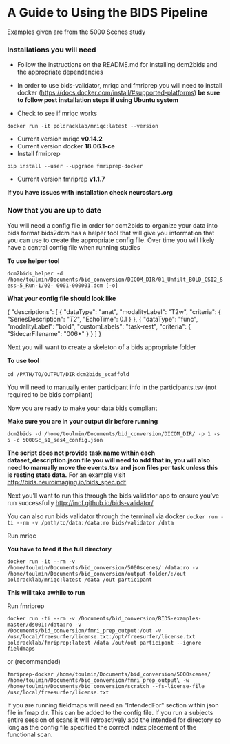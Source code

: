 # A Guide to Using the BIDS Pipeline
Examples given are from the 5000 Scenes study

### Installations you will need
* Follow the instructions on the README.md for installing dcm2bids and the appropriate dependencies
* In order to use bids-validator, mriqc and fmriprep you will need to install docker (https://docs.docker.com/install/#supported-platforms) **be sure to follow post installation steps if using Ubuntu system**


* Check to see if mriqc works

`docker run -it poldracklab/mriqc:latest --version`
* Current version mriqc **v0.14.2** 
* Current version docker **18.06.1-ce**
* Install fmriprep

`pip install --user --upgrade fmriprep-docker`
* Current version fmriprep **v1.1.7**

**If you have issues with installation check neurostars.org**


### Now that you are up to date

You will need a config file in order for dcm2bids to organize your data into bids format bids2dcm has a helper tool that will give you information that you can use to create the appropriate config file. Over time you will likely have a central config file when running studies

**To use helper tool**


`dcm2bids_helper -d /home/toulmin/Documents/bid_conversion/DICOM_DIR/01_Unfilt_BOLD_CSI2_Sess-5_Run-1/02-
0001-000001.dcm [-o]`

**What your config file should look like**


{
    "descriptions": [
        {
            "dataType": "anat",
            "modalityLabel": "T2w",
            "criteria": {
                "SeriesDescription": "*T2*",
                "EchoTime": 0.1
            }
        },
        {
            "dataType": "func",
            "modalityLabel": "bold",
            "customLabels": "task-rest",
            "criteria": {
                "SidecarFilename": "006*"
            }
        }
    ]
}



Next you will want to create a skeleton of a bids appropriate folder


**To use tool**


`cd /PATH/TO/OUTPUT/DIR`
`dcm2bids_scaffold`

You will need to manually enter participant info in the participants.tsv (not required to be bids compliant)

Now you are ready to make your data bids compliant

**Make sure you are in your output dir before running**

`dcm2bids -d /home/toulmin/Documents/bid_conversion/DICOM_DIR/ -p 1 -s 5 -c 5000Sc_s1_ses4_config.json`

**The script does not provide task name within each dataset_description.json file you will need to add that in, you will also need to manually move the events.tsv and json files per task unless this is resting state data.** 
For an example visit http://bids.neuroimaging.io/bids_spec.pdf


Next you’ll want to run this through the bids validator app to ensure you’ve run successfully
http://incf.github.io/bids-validator/

You can also run bids validator through the terminal via docker
`docker run -ti --rm -v /path/to/data:/data:ro bids/validator /data`

Run mriqc


**You have to feed it the full directory**

`docker run -it --rm -v /home/toulmin/Documents/bid_conversion/5000scenes/:/data:ro -v /home/toulmin/Documents/bid_conversion/output-folder/:/out poldracklab/mriqc:latest /data /out participant `

**This will take awhile to run**

Run fmriprep

`docker run -ti --rm -v /Documents/bid_conversion/BIDS-examples-master/ds001:/data:ro -v /Documents/bid_conversion/fmri_prep_output:/out -v /usr/local/freesurfer/license.txt:/opt/freesurfer/license.txt poldracklab/fmriprep:latest /data /out/out participant --ignore fieldmaps`

or (recommended)

`fmriprep-docker /home/toulmin/Documents/bid_conversion/5000scenes/ /home/toulmin/Documents/bid_conversion/fmri_prep_output\ -w /home/toulmin/Documents/bid_conversion/scratch --fs-license-file /usr/local/freesurfer/license.txt  `


If you are running fieldmaps will need an "IntendedFor" section within json file in fmap dir. This can be added to the config file. If you run a subjects entire session of scans it will retroactively add the intended for directory so long as the config file specified the correct index placement of the functional scan. 










